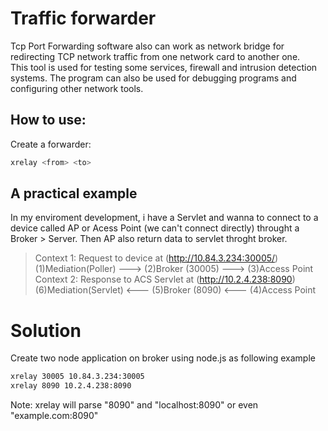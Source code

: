 Traffic forwarder
=================

Tcp Port Forwarding software also can work as network bridge for redirecting TCP network traffic from one network card to another one.  
This tool is used for testing some services, firewall and intrusion detection systems. The program can also be used for debugging programs and configuring other network tools.

How to use:
-----------

Create a forwarder:

```sh
xrelay <from> <to>
```

A practical example
-------------------

In my enviroment development, i have a Servlet and wanna to connect to a device called AP or Acess Point (we can't connect directly) throught a Broker > Server. Then AP also return data to servlet throght broker.

> Context 1: Request to device at (http://10.84.3.234:30005/)  
> (1)Mediation(Poller)  ---> (2)Broker (30005) ---> (3)Access Point  
> Context 2: Response to ACS Servlet at (http://10.2.4.238:8090)  
> (6)Mediation(Servlet) <--- (5)Broker (8090)  <--- (4)Access Point  

Solution
=========

Create two node application on broker using node.js as following example  

```sh
xrelay 30005 10.84.3.234:30005  
xrelay 8090 10.2.4.238:8090  
```

Note: xrelay will parse "8090" and "localhost:8090" or even "example.com:8090"  
